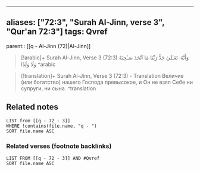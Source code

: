 
---
aliases: ["72:3", "Surah Al-Jinn, verse 3", "Qur'an 72:3"]
tags: Qvref
---

parent:: [[q - Al-Jinn (72)|Al-Jinn]]

> [!arabic]+ Surah Al-Jinn, Verse 3 (72:3)
> <span class="quran-arabic">وَأَنَّهُۥ تَعَـٰلَىٰ جَدُّ رَبِّنَا مَا ٱتَّخَذَ صَـٰحِبَةً وَلَا وَلَدًا</span>
^arabic

> [!translation]+ Surah Al-Jinn, Verse 3 (72:3) - Translation
> Величие (или богатство) нашего Господа превысокое, и Он не взял Себе ни супруги, ни сына.
^translation



## Related notes
```dataview
LIST from [[q - 72 - 3]]
WHERE !contains(file.name, "q - ")
SORT file.name ASC
```

### Related verses (footnote backlinks)
```dataview
LIST FROM [[q - 72 - 3]] AND #Qvref
SORT file.name ASC
```

